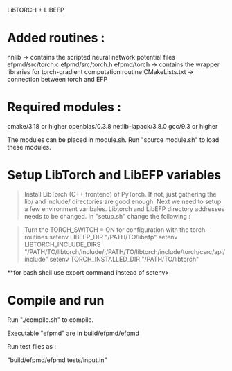 LibTORCH + LIBEFP


 Added routines :
=====================
nnlib -> contains the scripted neural network potential files
efpmd/src/torch.c
efpmd/src/torch.h
efpmd/torch -> contains the wrapper libraries for torch-gradient computation routine
CMakeLists.txt -> connection between torch and EFP


 Required modules :
=====================
 
cmake/3.18 or higher
openblas/0.3.8
netlib-lapack/3.8.0
gcc/9.3 or higher
 
The modules can be placed in module.sh. Run "source module.sh" to load these modules.


Setup LibTorch and LibEFP variables
===================================
 
>Install LibTorch (C++ frontend) of PyTorch. If not, just gathering the lib/ and include/ directories are good enough.
>Next we need to setup a few environment varibales. Libtorch and LibEFP directory
addresses needs to be changed. In "setup.sh" change the following :

> Turn the TORCH_SWITCH = ON for configuration with the torch-routines
>setenv LIBEFP_DIR "/PATH/TO/libefp"
>setenv LIBTORCH_INCLUDE_DIRS "/PATH/TO/libtorch/include/;/PATH/TO/libtorch/include/torch/csrc/api/include"
>setenv TORCH_INSTALLED_DIR "/PATH/TO/libtorch"

**for bash shell use export command instead of setenv>


Compile and run
===============

Run "./compile.sh" to compile.

Executable "efpmd" are in build/efpmd/efpmd

Run test files as :
  
"build/efpmd/efpmd tests/input.in"
